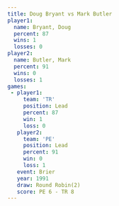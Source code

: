 ```yaml
---
title: Doug Bryant vs Mark Butler
player1:            
  name: Bryant, Doug
  percent: 87       
  wins: 1           
  losses: 0         
player2:            
  name: Butler, Mark
  percent: 91       
  wins: 0           
  losses: 1         
games:
 - player1:        
     team: 'TR'    
     position: Lead
     percent: 87   
     win: 1        
     loss: 0       
   player2:        
     team: 'PE'    
     position: Lead
     percent: 91   
     win: 0        
     loss: 1       
   event: Brier        
   year: 1991          
   draw: Round Robin(2)
   score: PE 6 - TR 8  
---
```

